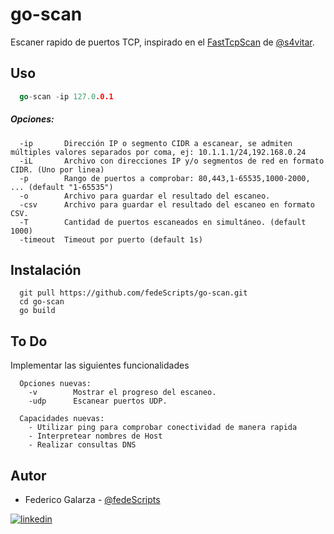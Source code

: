 # go-scan
Escaner rapido de puertos TCP, inspirado en el [FastTcpScan](https://s4vitar.github.io/fasttcpscan-go/#) de [@s4vitar](https://github.com/s4vitar).

## Uso
```go
  go-scan -ip 127.0.0.1 
```

##### Opciones:
```
  -ip		Dirección IP o segmento CIDR a escanear, se admiten múltiples valores separados por coma, ej: 10.1.1.1/24,192.168.0.24
  -iL		Archivo con direcciones IP y/o segmentos de red en formato CIDR. (Uno por linea)
  -p		Rango de puertos a comprobar: 80,443,1-65535,1000-2000, ... (default "1-65535")
  -o		Archivo para guardar el resultado del escaneo.
  -csv      Archivo para guardar el resultado del escaneo en formato CSV.
  -T		Cantidad de puertos escaneados en simultáneo. (default 1000)
  -timeout	Timeout por puerto (default 1s)
```

## Instalación


```
  git pull https://github.com/fedeScripts/go-scan.git
  cd go-scan
  go build
```

## To Do
Implementar las siguientes funcionalidades
```
  Opciones nuevas:
    -v        Mostrar el progreso del escaneo.
    -udp      Escanear puertos UDP.

  Capacidades nuevas:
    - Utilizar ping para comprobar conectividad de manera rapida
    - Interpretear nombres de Host
    - Realizar consultas DNS
```

## Autor
- Federico Galarza  - [@fedeScripts](https://github.com/fedeScripts) 

[![linkedin](https://img.shields.io/badge/linkedin-0A66C2?style=for-the-badge&logo=linkedin&logoColor=white)](https://www.linkedin.com/in/federico-galarza)

